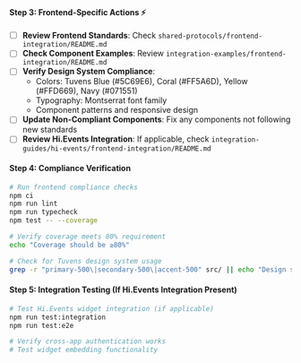 #### Step 3: Frontend-Specific Actions ⚡
- [ ] **Review Frontend Standards**: Check `shared-protocols/frontend-integration/README.md`
- [ ] **Check Component Examples**: Review `integration-examples/frontend-integration/README.md`
- [ ] **Verify Design System Compliance**: 
  - Colors: Tuvens Blue (#5C69E6), Coral (#FF5A6D), Yellow (#FFD669), Navy (#071551)
  - Typography: Montserrat font family
  - Component patterns and responsive design
- [ ] **Update Non-Compliant Components**: Fix any components not following new standards
- [ ] **Review Hi.Events Integration**: If applicable, check `integration-guides/hi-events/frontend-integration/README.md`

#### Step 4: Compliance Verification
```bash
# Run frontend compliance checks
npm ci
npm run lint
npm run typecheck
npm test -- --coverage

# Verify coverage meets 80% requirement
echo "Coverage should be ≥80%"

# Check for Tuvens design system usage
grep -r "primary-500\|secondary-500\|accent-500" src/ || echo "Design system colors in use"
```

#### Step 5: Integration Testing (If Hi.Events Integration Present)
```bash
# Test Hi.Events widget integration (if applicable)
npm run test:integration
npm run test:e2e

# Verify cross-app authentication works
# Test widget embedding functionality
```